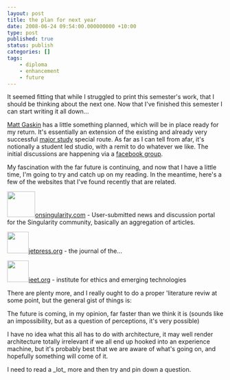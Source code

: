 ```yaml
---
layout: post
title: the plan for next year
date: 2008-06-24 09:54:00.000000000 +10:00
type: post
published: true
status: publish
categories: []
tags:
    - diploma
    - enhancement
    - future
---
```


<p>It seemed fitting that while I struggled to print this semester's work, that I should be thinking about the next one. Now that I've finished this semester I can start writing it all down...</p>
<p><a href="http://photos-d.ak.facebook.com/photos-ak-sf2p/v117/100/0/538805146/n538805146_982859_6587.jpg" target="_blank">Matt Gaskin</a> has a little something planned, which will be in place ready for my return. It's essentially an extension of  the existing and already very successful <a href="http://www.brookes.ac.uk/schools/be/architecture/postgraduate/diploma/majorstudy.html" target="_blank">major study</a> special route. As far as I can tell from afar, it's notionally a student led studio, with a remit to do whatever we like. The initial discussions are happening via a <a href="http://www.facebook.com/groups.php?ref=sb#/group.php?gid=19762371453">facebook group</a>.</p>
<p>My fascination with the far future is continuing, and now that I have a little time, I'm going to try and catch up on my reading. In the meantime, here's a few of the websites that I've found recently that are related.</p>
<p><a href="http://onsingularity.com/"><img src="{{ site.baseurl }}/assets/CommunityLogo.png" height="60" width="65" />onsingularity.com</a> - <span class="description">User-submitted news and discussion portal for the Singularity community, basically an aggregation of articles.<br />
</span></p>
<p><a href="http://jetpress.org/"><img src="{{ site.baseurl }}/assets/JET.JPG" height="50" />jetpress.org</a> - the journal of the...</p>
<p><a href="http://ieet.org"><img src="{{ site.baseurl }}/assets/l6211041607_8086.jpg" height="50" />ieet.org</a> - institute for ethics and emerging technologies</p>
<p>There are plenty more, and I really ought to do a proper 'literature reviw at some point, but the general gist of things is:</p>
<p>The future is coming, in my opinion, far faster than we think it is (sounds like an impossibility, but as a question of perceptions, it's very possible)</p>
<p>I have no idea what this all has to do with architecture, it may well render architecture totally irrelevant if we all end up hooked into an experience machine, but it's probably best that we are aware of what's going on, and hopefully something will come of it.</p>
<p>I need to read a _lot_ more and then try and pin down a question.</p>
